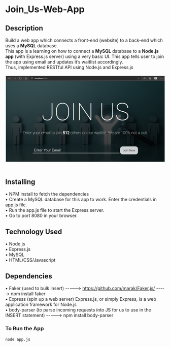 # Join_Us-Web-App
## Description
Build a web app which connects a front-end (website) to a back-end which uses a <strong>MySQL</strong> database.<br>
This app is a learning on how to connect a <strong>MySQL</strong> database to a <strong>Node.js app</strong> (with Express.js server) using a very basic UI. This app tells user to join the app using email and updates it’s waitlist accordingly.
<br>Thus, implemented RESTful API using Node.js and Express.js
<br>
<br>
<img src="css/cover.png" >
<br>
<br>

## Installing
•	NPM install to fetch the dependencies\
•	Create a MySQL database for this app to work. Enter the credentials in app.js file.\
•	Run the app.js file to start the Express server.\
•	Go to port 8080 in your browser.
<br>

## Technology Used
•	Node.js\
•	Express.js\
•	MySQL\
•	HTML/CSS/Javascript



## Dependencies
•	Faker (used to bulk insert) -----> https://github.com/marak/Faker.js/ -----> npm install faker\
•	Express (spin up a web server) Express.js, or simply Express, is a web application framework for Node.js\
•	body-parser (to parse incoming requests into JS for us to use in the INSERT statement) -----> npm install body-parser


### To Run the App
```html
node app.js
```

